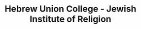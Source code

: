 ---
layout: repo
title: "Hebrew Union College - Jewish Institute of Religion"
id: 21277
permalink: repos/21277/
---